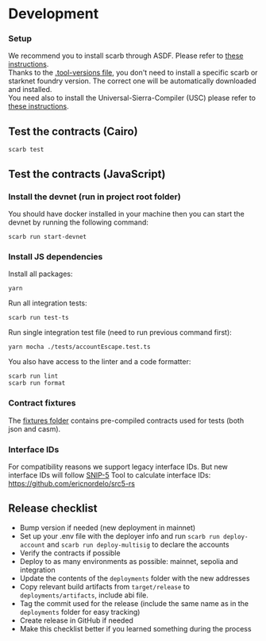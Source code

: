 # Development

### Setup

We recommend you to install scarb through ASDF. Please refer to [these instructions](https://docs.swmansion.com/scarb/download.html#install-via-asdf).  
Thanks to the [.tool-versions file](./.tool-versions), you don't need to install a specific scarb or starknet foundry version. The correct one will be automatically downloaded and installed.  
You need also to install the Universal-Sierra-Compiler (USC) please refer to [these instructions](https://github.com/software-mansion/universal-sierra-compiler).

## Test the contracts (Cairo)

```
scarb test
```

## Test the contracts (JavaScript)

### Install the devnet (run in project root folder)

You should have docker installed in your machine then you can start the devnet by running the following command:

```shell
scarb run start-devnet
```

### Install JS dependencies

Install all packages:

```shell
yarn
```

Run all integration tests:

```shell
scarb run test-ts
```

Run single integration test file (need to run previous command first):

```shell
yarn mocha ./tests/accountEscape.test.ts
```

You also have access to the linter and a code formatter:

```shell
scarb run lint
scarb run format
```

### Contract fixtures

The [fixtures folder](./tests-integration/fixtures/) contains pre-compiled contracts used for tests (both json and casm).

### Interface IDs

For compatibility reasons we support legacy interface IDs. But new interface IDs will follow [SNIP-5](https://github.com/starknet-io/SNIPs/blob/main/SNIPS/snip-5.md#how-interfaces-are-identified)
Tool to calculate interface IDs: https://github.com/ericnordelo/src5-rs

## Release checklist

- Bump version if needed (new deployment in mainnet)
- Set up your .env file with the deployer info and run `scarb run deploy-account` and `scarb run deploy-multisig` to declare the accounts
- Verify the contracts if possible
- Deploy to as many environments as possible: mainnet, sepolia and integration
- Update the contents of the `deployments` folder with the new addresses
- Copy relevant build artifacts from `target/release` to `deployments/artifacts`, include abi file.
- Tag the commit used for the release (include the same name as in the `deployments` folder for easy tracking)
- Create release in GitHub if needed
- Make this checklist better if you learned something during the process
